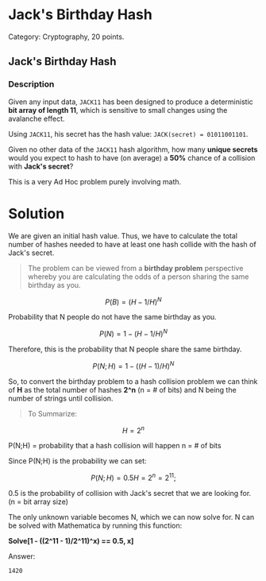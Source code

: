 # Jack's Birthday Hash

Category: Cryptography, 20 points.

## Jack's Birthday Hash
### Description

Given any input data, `JACK11` has been designed to produce a deterministic **bit array of length 11**, which is sensitive to small changes using the avalanche effect.

Using `JACK11`, his secret has the hash value: `JACK(secret) = 01011001101`.

Given no other data of the `JACK11` hash algorithm, how many **unique secrets** would you expect to hash to have (on average) a **50%** chance of a collision with **Jack's secret**?

This is a very Ad Hoc problem purely involving math.

# Solution

We are given an initial hash value. Thus, we have to calculate the total number of hashes needed to have at least one hash collide with the hash of Jack's secret.


> The problem can be viewed from a **birthday problem** perspective whereby you are calculating the odds of a person sharing the same birthday as you.

```math
P(B) = (H-1/H)^N
```
Probability that N people do not have the same birthday as you.

```math
P(N) = 1-(H-1/H)^N
```
Therefore, this is the probability that N people share the same birthday.

```math
P(N;H) = 1-((H-1)/H)^N
```
So, to convert the birthday problem to a hash collision problem we can think of **H** as the total number of hashes **2^n** (n = # of bits) and N being the number of strings until collision. 

> To Summarize:
```math
H = 2^n 
```
P(N;H) = probability that a hash collision will happen
n = \# of bits


Since P(N;H) is the probability we can set:

```math
P(N;H) = 0.5 
H = 2^n = 2^11; 
```

0.5 is the probability of collision with Jack's secret that we are looking for.
(n = bit array size)

The only unknown variable becomes N, which we can now solve for.
N can be solved with Mathematica by running this function:

**Solve[1 - ((2^11 - 1)/2\^11)^x) == 0.5, x]**

Answer:

`1420`






 
